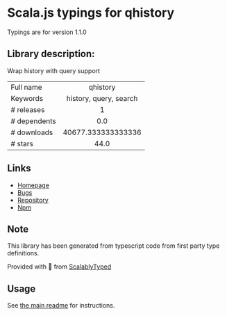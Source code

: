 
# Scala.js typings for qhistory

Typings are for version 1.1.0

## Library description:
Wrap history with query support

|                    |                 |
| ------------------ | :-------------: |
| Full name          | qhistory |
| Keywords           | history, query, search |
| # releases         | 1 |
| # dependents       | 0.0 |
| # downloads        | 40677.333333333336 |
| # stars            | 44.0 |

## Links
- [Homepage](https://github.com/pshrmn/qhistory#readme)
- [Bugs](https://github.com/pshrmn/qhistory/issues)
- [Repository](https://github.com/pshrmn/qhistory)
- [Npm](https://www.npmjs.com/package/qhistory)
    


## Note
This library has been generated from typescript code from first party type definitions.

Provided with :purple_heart: from [ScalablyTyped](https://github.com/oyvindberg/ScalablyTyped)

## Usage
See [the main readme](../../readme.md) for instructions.


